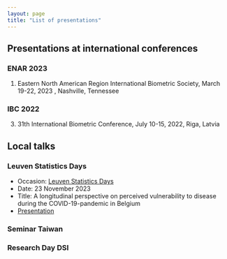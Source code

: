 ```yaml
---
layout: page
title: "List of presentations"
---
```

## Presentations at international conferences

### ENAR 2023
1. Eastern North American Region International Biometric Society, March 19-22, 2023 , Nashville, Tennessee

### IBC 2022
3. 31th International Biometric Conference,  July  10-15, 2022, Riga, Latvia

   
## Local talks

### Leuven Statistics Days
* Occasion: [Leuven Statistics Days](https://lstat.kuleuven.be/leuven_statistics_days_2023/lsd2023)
* Date: 23 November 2023
* Title: A longitudinal perspective on perceived vulnerability to disease during the COVID-19-pandemic in Belgium
* [Presentation](https://www.overleaf.com/read/dkzyztszxmcv#7bdcdb)

### Seminar Taiwan
### Research Day DSI
